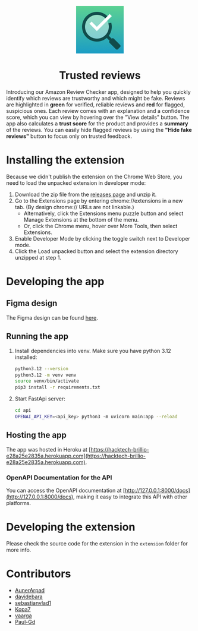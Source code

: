 <p align="center">
  <img src="./images/logo.png" />
<h1 align="center">Trusted reviews</h1>
</p>

Introducing our Amazon Review Checker app, designed to help you quickly identify which reviews are trustworthy and which
might be fake. Reviews are highlighted in **green** for verified, reliable reviews and **red** for flagged, suspicious
ones. Each review comes with an explanation and a confidence score, which you can view by hovering over the "View
details" button. The app also calculates a **trust score** for the product and provides a **summary** of the reviews.
You can easily hide flagged reviews by using the **"Hide fake reviews"** button to focus only on trusted feedback.

# Installing the extension

Because we didn't publish the extension on the Chrome Web Store, you need to load the unpacked extension in developer
mode:

1. Download the zip file from the [releases page](https://github.com/Paul-Gd/hacktech-brillio/releases/) and unzip it.
2. Go to the Extensions page by entering chrome://extensions in a new tab. (By design chrome:// URLs are not linkable.)
    - Alternatively, click the Extensions menu puzzle button and select Manage Extensions at the bottom of the menu.
    - Or, click the Chrome menu, hover over More Tools, then select Extensions.
3. Enable Developer Mode by clicking the toggle switch next to Developer mode.
4. Click the Load unpacked button and select the extension directory unzipped at step 1.

# Developing the app

## Figma design

The Figma design can be
found [here](https://www.figma.com/design/lqlL85ZXz1xZSefM9OsuOf/Hackathon---Brillio-challenge?node-id=0-1&node-type=canvas).

## Running the app

1. Install dependencies into venv. Make sure you have python 3.12 installed:
    ```bash
   python3.12 --version
   python3.12 -m venv venv
   source venv/bin/activate
   pip3 install -r requirements.txt
   ```
2. Start FastApi server:
    ```bash
   cd api
   OPENAI_API_KEY=<api_key> python3 -m uvicorn main:app --reload
   ```

## Hosting the app

The app was hosted in Heroku
at [https://hacktech-brillio-e28a25e2835a.herokuapp.com](https://hacktech-brillio-e28a25e2835a.herokuapp.com).

### OpenAPI Documentation for the API

You can access the OpenAPI documentation at [http://127.0.0.1:8000/docs](http://127.0.0.1:8000/docs), making it easy to
integrate this API with other platforms.

# Developing the extension

Please check the source code for the extension in the `extension` folder for more info.

# Contributors

- [AunerArpad](https://github.com/AunerArpad)
- [davidebara](https://github.com/davidebara)
- [sebastianvlad1](https://github.com/sebastianvlad1)
- [Kopa7](https://github.com/Kopa7)
- [vaarga](https://github.com/vaarga)
- [Paul-Gd](https://github.com/Paul-Gd)
